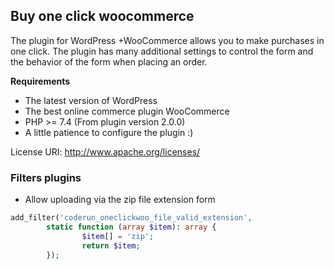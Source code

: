 ## Buy one click woocommerce
<p>The plugin for WordPress +WooCommerce allows you to make purchases in one click. The plugin has many additional settings to control the form and the behavior of the form when placing an order.</p>

**Requirements**

* The latest version of WordPress
* The best online commerce plugin WooCommerce
* PHP >= 7.4 (From plugin version 2.0.0)
* A little patience to configure the plugin :)

License URI: http://www.apache.org/licenses/

### Filters plugins

* Allow uploading via the zip file extension form
```php 
add_filter('coderun_oneclickwoo_file_valid_extension', 
        static function (array $item): array {
                $item[] = 'zip';
                return $item;
        });
```